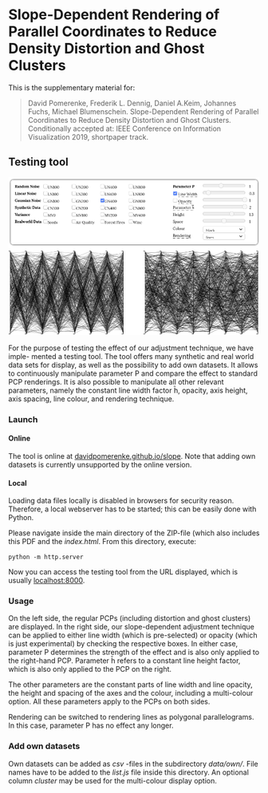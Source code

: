 # Slope-Dependent Rendering of Parallel Coordinates to Reduce Density Distortion and Ghost Clusters

This is the supplementary material for: 

> David Pomerenke, Frederik L. Dennig, Daniel A.Keim, Johannes Fuchs, Michael Blumenschein. Slope-Dependent Rendering of Parallel Coordinates to Reduce Density Distortion and Ghost Clusters. Conditionally accepted at: IEEE Conference on Information Visualization 2019, shortpaper track. 

## Testing tool

![Screenshot of the testing tool](screenshot.png)

For the purpose of testing the effect of our adjustment technique, we have imple-
mented a testing tool. The tool offers many synthetic and real world data sets for
display, as well as the possibility to add own datasets. It allows to continuously
manipulate parameter P and compare the effect to standard PCP renderings. It
is also possible to manipulate all other relevant parameters, namely the constant
line width factor h̄, opacity, axis height, axis spacing, line colour, and rendering
technique.

### Launch

#### Online

The tool is online at [davidpomerenke.github.io/slope](https://davidpomerenke.github.io/slope). Note that adding own datasets is currently unsupported by the online version. 

#### Local

Loading data files locally is disabled in browsers for security reason. Therefore,
a local webserver has to be started; this can be easily done with Python.

Please navigate inside the main directory of the ZIP-file (which also includes
this PDF and the _index.html_. From this directory, execute:

    python -m http.server

Now you can access the testing tool from the URL displayed, which is usually [localhost:8000](https://localhost:8000).

### Usage

On the left side, the regular PCPs (including distortion and ghost clusters) are
displayed. In the right side, our slope-dependent adjustment technique can be
applied to either line width (which is pre-selected) or opacity (which is just
experimental) by checking the respective boxes. In either case, parameter P
determines the strength of the effect and is also only applied to the right-hand
PCP. Parameter h̄ refers to a constant line height factor, which is also only
applied to the PCP on the right.

The other parameters are the constant parts of line width and line opacity,
the height and spacing of the axes and the colour, including a multi-colour
option. All these parameters apply to the PCPs on both sides.

Rendering can be switched to rendering lines as polygonal parallelograms.
In this case, parameter P has no effect any longer.

### Add own datasets

Own datasets can be added as _csv_ -files in the subdirectory _data/own/_. File
names have to be added to the _list.js_ file inside this directory. An optional
column _cluster_ may be used for the multi-colour display option.
